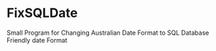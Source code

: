# FixSQLDate
Small Program for Changing Australian Date Format to SQL Database Friendly date Format
